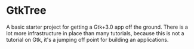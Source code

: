 # GtkTree 

<p>
A basic starter project for getting a Gtk+3.0 app off the ground. There is a lot more infrastructure in
place than many tutorials, because this is not a tutorial on Gtk, it's a jumping off
point for building an applications.
</p>
